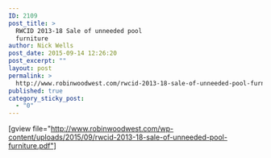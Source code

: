 ```yaml
---
ID: 2109
post_title: >
  RWCID 2013-18 Sale of unneeded pool
  furniture
author: Nick Wells
post_date: 2015-09-14 12:26:20
post_excerpt: ""
layout: post
permalink: >
  http://www.robinwoodwest.com/rwcid-2013-18-sale-of-unneeded-pool-furniture/
published: true
category_sticky_post:
  - "0"
---
```

[gview file="http://www.robinwoodwest.com/wp-content/uploads/2015/09/rwcid-2013-18-sale-of-unneeded-pool-furniture.pdf"]